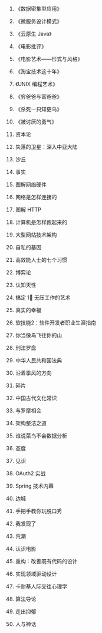 1. 《数据密集型应用》

2. 《微服务设计模式》

3. 《云原生 Java》

4. 《电影批评》

5. 《电影艺术——形式与风格》

6. 《淘宝技术这十年》

7. 《UNIX 编程艺术》

8. 《穷爸爸与富爸爸》

9. 《杀死一只知更鸟》

10. 《被讨厌的勇气》
11. 资本论
12. 失落的卫星：深入中亚大陆
13. 沙丘
14. 事实
15. 图解网络硬件
16. 网络是怎样连接的
17. 图解 HTTP
18. 计算机是怎样跑起来的
19. 大型网站技术架构
20. 自私的基因
21. 高效能人士的七个习惯
22. 博弈论
23. 认知天性
24. 搞定 1⃣️ 无压工作的艺术
25. 真实的幸福
26. 软技能2：软件开发者职业生涯指南
27. 你当像鸟飞往你的山
28. 刑法罗盘
29. 中华人民共和国法典
30. 沿着季风的方向
31. 碎片
32. 中国古代文化常识
33. 与罗摩相会
34. 架构整洁之道
35. 谁说菜鸟不会数据分析
36. 态度
37. 见识
38. OAuth2 实战
39. Spring 技术内幕
40. 边城
41. 手把手教你玩脱口秀
42. 我发现了
43. 荒潮
44. 认识电影
45. 重构：改善既有代码的设计
46. 实现领域驱动设计
47. 卡耐基人际交往心理学
48. 算法导论
49. 走出抑郁
50. 人与神话



